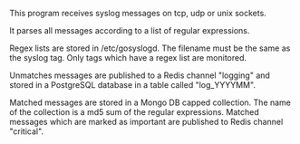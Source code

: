 This program receives syslog messages on tcp, udp or unix sockets.

It parses all messages according to a list of regular expressions.

Regex lists are stored in /etc/gosyslogd. The filename must be the same
as the syslog tag. Only tags which have a regex list are monitored.

Unmatches messages are published to a Redis channel "logging" and stored
in a PostgreSQL database in a table called "log_YYYYMM".

Matched messages are stored in a Mongo DB capped collection. The name
of the collection is a md5 sum of the regular expressions. Matched
messages which are marked as important are published to Redis
channel "critical".
